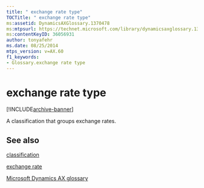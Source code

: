 ```yaml
---
title: " exchange rate type"
TOCTitle: " exchange rate type"
ms:assetid: DynamicsAXGlossary.1370478
ms:mtpsurl: https://technet.microsoft.com/library/dynamicsaxglossary.1370478(v=AX.60)
ms:contentKeyID: 36056931
author: tonyafehr
ms.date: 08/25/2014
mtps_version: v=AX.60
f1_keywords:
- Glossary.exchange rate type
---
```


# exchange rate type


[!INCLUDE[archive-banner](includes/archive-banner.md)]

A classification that groups exchange rates.

## See also

[classification](classification.md)

[exchange rate](exchange-rate.md)

[Microsoft Dynamics AX glossary](glossary/microsoft-dynamics-ax-glossary.md)

  


